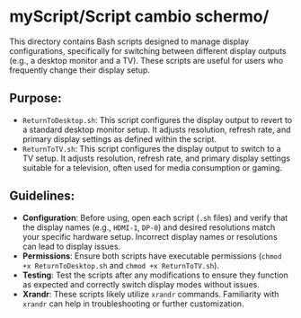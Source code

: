 # myScript/Script cambio schermo/

This directory contains Bash scripts designed to manage display configurations, specifically for switching between different display outputs (e.g., a desktop monitor and a TV). These scripts are useful for users who frequently change their display setup.

## Purpose:
- `ReturnToDesktop.sh`: This script configures the display output to revert to a standard desktop monitor setup. It adjusts resolution, refresh rate, and primary display settings as defined within the script.
- `ReturnToTV.sh`: This script configures the display output to switch to a TV setup. It adjusts resolution, refresh rate, and primary display settings suitable for a television, often used for media consumption or gaming.

## Guidelines:
- **Configuration**: Before using, open each script (`.sh` files) and verify that the display names (e.g., `HDMI-1`, `DP-0`) and desired resolutions match your specific hardware setup. Incorrect display names or resolutions can lead to display issues.
- **Permissions**: Ensure both scripts have executable permissions (`chmod +x ReturnToDesktop.sh` and `chmod +x ReturnToTV.sh`).
- **Testing**: Test the scripts after any modifications to ensure they function as expected and correctly switch display modes without issues.
- **Xrandr**: These scripts likely utilize `xrandr` commands. Familiarity with `xrandr` can help in troubleshooting or further customization.
